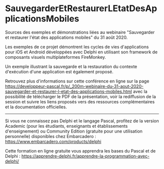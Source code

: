 # SauvegarderEtRestaurerLEtatDesApplicationsMobiles
Sources des exemples et démonstrations liées au webinaire "Sauvegarder et restaurer l'état des applications mobiles" du 31 août 2020.

Les exemples de ce projet démontrent les cycles de vies d'applications pour iOS et Android développées avec Delphi en utilisant son framework de composants visuels multiplateformes FireMonkey.

Un exemple illustrant la sauvegarde et la restauration du contexte d'exécution d'une application est également proposé.

Retrouvez plus d'informations sur cette conférence en ligne sur la page https://developpeur-pascal.fr/p/_200m-webinaire-du-31-aout-2020-sauvegarder-et-restaurer-l-etat-des-applications-mobiles.html avec la possibilité de télécharger le PDF de la présentation, voir la rediffusion de la session et suivre les liens proposés vers des ressources complémentaires et la documentation officielles.

-----

Si vous ne connaissez pas Delphi et le langage Pascal, profitez de la version Academic (pour les étudiants, enseignants et établissements d'enseignement) ou Community Edition (gratuite pour une utilisation personnelle) disponibles chez Embarcadero :
https://www.embarcadero.com/products/delphi

Cette formation en ligne gratuite vous apprendra les bases du Pascal et de Delphi :
https://apprendre-delphi.fr/apprendre-la-programmation-avec-delphi/
